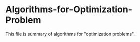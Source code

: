 # Algorithms-for-Optimization-Problem
This file is summary of algorithms for "optimization problems".
